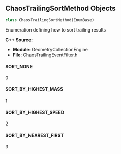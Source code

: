 ## ChaosTrailingSortMethod Objects

```python
class ChaosTrailingSortMethod(EnumBase)
```

Enumeration defining how to sort trailing results

**C++ Source:**

- **Module**: GeometryCollectionEngine
- **File**: ChaosTrailingEventFilter.h

<a id="unreal.ChaosTrailingSortMethod.SORT_NONE"></a>

#### SORT_NONE

0

<a id="unreal.ChaosTrailingSortMethod.SORT_BY_HIGHEST_MASS"></a>

#### SORT_BY_HIGHEST_MASS

1

<a id="unreal.ChaosTrailingSortMethod.SORT_BY_HIGHEST_SPEED"></a>

#### SORT_BY_HIGHEST_SPEED

2

<a id="unreal.ChaosTrailingSortMethod.SORT_BY_NEAREST_FIRST"></a>

#### SORT_BY_NEAREST_FIRST

3

<a id="unreal.EditorAssetSortOrder"></a>